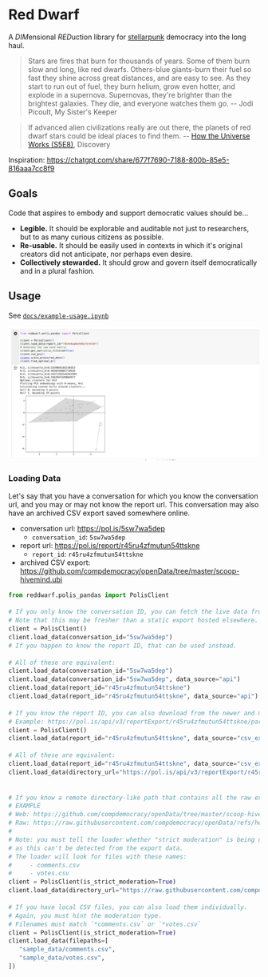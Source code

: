 # Red Dwarf

A <em>DIM</em>ensional <em>RED</em>uction library for [stellarpunk][] democracy into the long haul.

> Stars are fires that burn for thousands of years. Some of them burn slow and
> long, like red dwarfs. Others-blue giants-burn their fuel so fast they shine
> across great distances, and are easy to see. As they start to run out of
> fuel, they burn helium, grow even hotter, and explode in a supernova.
> Supernovas, they're brighter than the brightest galaxies. They die, and
> everyone watches them go. -- Jodi Picoult, My Sister's Keeper

> If advanced alien civilizations really are out there, the planets of red
> dwarf stars could be ideal places to find them. -- [How the Universe Works
> (S5E8)](https://youtu.be/3Lq-mI6lgmA?t=375), Discovery

Inspiration: https://chatgpt.com/share/677f7690-7188-800b-85e5-816aaa7cc8f9

## Goals

Code that aspires to embody and support democratic values should be...

- **Legible.** It should be explorable and auditable not just to researchers, but to as many curious citizens as possible.
- **Re-usable.** It should be easily used in contexts in which it's original creators did not anticipate, nor perhaps even desire.
- **Collectively stewarded.** It should grow and govern itself democratically and in a plural fashion.

## Usage

See [`docs/example-usage.ipynb`][notebook]

[![screen of the sample jupyter notebook](/docs/notebook-screenshot.png)][notebook]

### Loading Data

Let's say that you have a conversation for which you know the conversation url, and you may or may not know the report url. This conversation may also have an archived CSV export saved somewhere online.

- conversation url: https://pol.is/5sw7wa5dep
   - `conversation_id`: `5sw7wa5dep`
- report url: https://pol.is/report/r45ru4zfmutun54ttskne
   - `report_id`: `r45ru4zfmutun54ttskne`
- archived CSV export: https://github.com/compdemocracy/openData/tree/master/scoop-hivemind.ubi

```py
from reddwarf.polis_pandas import PolisClient

# If you only know the conversation ID, you can fetch the live data from the Polis APIs.
# Note that this may be fresher than a static export hosted elsewhere.
client = PolisClient()
client.load_data(conversation_id="5sw7wa5dep")
# If you happen to know the report ID, that can be used instead.

# All of these are equivalent:
client.load_data(conversation_id="5sw7wa5dep")
client.load_data(conversation_id="5sw7wa5dep", data_source="api")
client.load_data(report_id="r45ru4zfmutun54ttskne")
client.load_data(report_id="r45ru4zfmutun54ttskne", data_source="api")

# If you know the report ID, you can also download from the newer and more official CSV export API endpoint:
# Example: https://pol.is/api/v3/reportExport/r45ru4zfmutun54ttskne/participant-votes.csv
client = PolisClient()
client.load_data(report_id="r45ru4zfmutun54ttskne", data_source="csv_export")

# All of these are equivalent:
client.load_data(report_id="r45ru4zfmutun54ttskne", data_source="csv_export")
client.load_data(directory_url="https://pol.is/api/v3/reportExport/r45ru4zfmutun54ttskne/")


# If you know a remote directory-like path that contains all the raw export files, you can use that.
# EXAMPLE
# Web: https://github.com/compdemocracy/openData/tree/master/scoop-hivemind.taxes
# Raw: https://raw.githubusercontent.com/compdemocracy/openData/refs/heads/master/scoop-hivemind.ubi/
#
# Note: you must tell the loader whether "strict moderation" is being used,
# as this can't be detected from the export data.
# The loader will look for files with these names:
#     - comments.csv
#     - votes.csv
client = PolisClient(is_strict_moderation=True)
client.load_data(directory_url="https://raw.githubusercontent.com/compdemocracy/openData/refs/heads/master/scoop-hivemind.ubi/")

# If you have local CSV files, you can also load them individually.
# Again, you must hint the moderation type.
# Filenames must match `*comments.csv` or `*votes.csv`
client = PolisClient(is_strict_moderation=True)
client.load_data(filepaths=[
   "sample_data/comments.csv",
   "sample_data/votes.csv",
])
```

<!-- Links -->
   [stellarpunk]: https://www.youtube.com/watch?v=opnkQVZrhAw
   [notebook]: /docs/example-usage.ipynb
